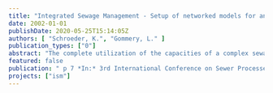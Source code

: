 ```yaml
---
title: "Integrated Sewage Management - Setup of networked models for analysis and improvement of the Berlin sewage system"
date: 2002-01-01
publishDate: 2020-05-25T15:14:05Z
authors: [ "Schroeder, K.", "Gommery, L." ]
publication_types: ["0"]
abstract: "The complete utilization of the capacities of a complex sewage system, consisting of networks, storage and control assets, pressurized network and waste water treatment plants, especially for storm weather events is a central task to minimize the pollutant load discharged in the receiving waters. With the objective of a minimization of water pollution load within the urban area of Berlin (Germany) the project “Integrated Sewage Management” has been launched in 2000. The central points of this project are the application of integrated simulation tools for the examination of different management scenarios and after that the definition and installation of an integrated operation concept for the system. This paper presents a first phase of the project, the modelling of the combined sewerage system of a pilot catchment area in the center of Berlin, results of simulation mainly focused on the real time control potential of the system and first steps of transferring this into an operation concept."
featured: false
publication: " p 7 *In:* 3rd International Conference on Sewer Processes and Networks 2002, Paris, Frankreich. Paris, Frankreich. 15. - 17.4.2002"
projects: ["ism"]
---
```



